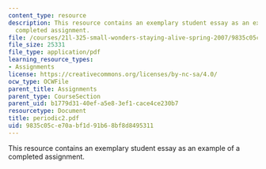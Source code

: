 ```yaml
---
content_type: resource
description: This resource contains an exemplary student essay as an example of a
  completed assignment.
file: /courses/21l-325-small-wonders-staying-alive-spring-2007/9835c05ce70abf1d91b68bf8d8495311_periodic2.pdf
file_size: 25331
file_type: application/pdf
learning_resource_types:
- Assignments
license: https://creativecommons.org/licenses/by-nc-sa/4.0/
ocw_type: OCWFile
parent_title: Assignments
parent_type: CourseSection
parent_uid: b1779d31-40ef-a5e8-3ef1-cace4ce230b7
resourcetype: Document
title: periodic2.pdf
uid: 9835c05c-e70a-bf1d-91b6-8bf8d8495311
---
```

This resource contains an exemplary student essay as an example of a completed assignment.